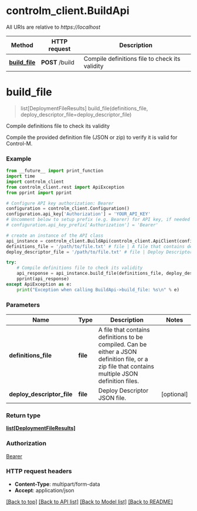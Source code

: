 # controlm_client.BuildApi

All URIs are relative to *https://localhost*

Method | HTTP request | Description
------------- | ------------- | -------------
[**build_file**](BuildApi.md#build_file) | **POST** /build | Compile definitions file to check its validity


# **build_file**
> list[DeploymentFileResults] build_file(definitions_file, deploy_descriptor_file=deploy_descriptor_file)

Compile definitions file to check its validity

Compile the provided definition file (JSON or zip) to verify it is valid for Control-M.

### Example
```python
from __future__ import print_function
import time
import controlm_client
from controlm_client.rest import ApiException
from pprint import pprint

# Configure API key authorization: Bearer
configuration = controlm_client.Configuration()
configuration.api_key['Authorization'] = 'YOUR_API_KEY'
# Uncomment below to setup prefix (e.g. Bearer) for API key, if needed
# configuration.api_key_prefix['Authorization'] = 'Bearer'

# create an instance of the API class
api_instance = controlm_client.BuildApi(controlm_client.ApiClient(configuration))
definitions_file = '/path/to/file.txt' # file | A file that contains definitions to be compiled. Can be either a JSON definition file, or a zip file that contains multiple JSON definition files.
deploy_descriptor_file = '/path/to/file.txt' # file | Deploy Descriptor JSON file. (optional)

try:
    # Compile definitions file to check its validity
    api_response = api_instance.build_file(definitions_file, deploy_descriptor_file=deploy_descriptor_file)
    pprint(api_response)
except ApiException as e:
    print("Exception when calling BuildApi->build_file: %s\n" % e)
```

### Parameters

Name | Type | Description  | Notes
------------- | ------------- | ------------- | -------------
 **definitions_file** | **file**| A file that contains definitions to be compiled. Can be either a JSON definition file, or a zip file that contains multiple JSON definition files. | 
 **deploy_descriptor_file** | **file**| Deploy Descriptor JSON file. | [optional] 

### Return type

[**list[DeploymentFileResults]**](DeploymentFileResults.md)

### Authorization

[Bearer](../README.md#Bearer)

### HTTP request headers

 - **Content-Type**: multipart/form-data
 - **Accept**: application/json

[[Back to top]](#) [[Back to API list]](../README.md#documentation-for-api-endpoints) [[Back to Model list]](../README.md#documentation-for-models) [[Back to README]](../README.md)

